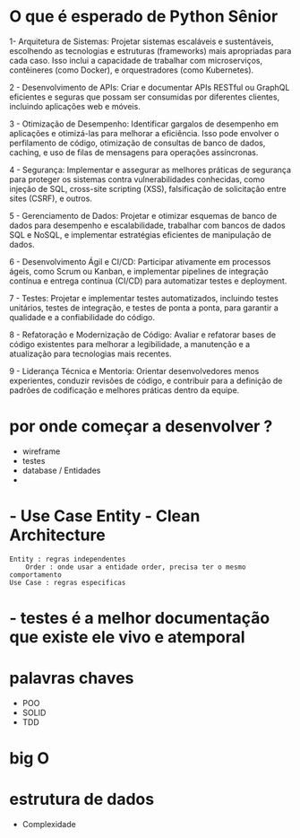 # O que é esperado de Python Sênior

1- Arquitetura de Sistemas: Projetar sistemas escaláveis e sustentáveis, escolhendo as tecnologias e estruturas (frameworks) mais apropriadas para cada caso. Isso inclui a capacidade de trabalhar com microserviços, contêineres (como Docker), e orquestradores (como Kubernetes).

2 - Desenvolvimento de APIs: Criar e documentar APIs RESTful ou GraphQL eficientes e seguras que possam ser consumidas por diferentes clientes, incluindo aplicações web e móveis.

3 - Otimização de Desempenho: Identificar gargalos de desempenho em aplicações e otimizá-las para melhorar a eficiência. Isso pode envolver o perfilamento de código, otimização de consultas de banco de dados, caching, e uso de filas de mensagens para operações assíncronas.

4 - Segurança: Implementar e assegurar as melhores práticas de segurança para proteger os sistemas contra vulnerabilidades conhecidas, como injeção de SQL, cross-site scripting (XSS), falsificação de solicitação entre sites (CSRF), e outros.

5 - Gerenciamento de Dados: Projetar e otimizar esquemas de banco de dados para desempenho e escalabilidade, trabalhar com bancos de dados SQL e NoSQL, e implementar estratégias eficientes de manipulação de dados.

6 - Desenvolvimento Ágil e CI/CD: Participar ativamente em processos ágeis, como Scrum ou Kanban, e implementar pipelines de integração contínua e entrega contínua (CI/CD) para automatizar testes e deployment.

7 - Testes: Projetar e implementar testes automatizados, incluindo testes unitários, testes de integração, e testes de ponta a ponta, para garantir a qualidade e a confiabilidade do código.

8 - Refatoração e Modernização de Código: Avaliar e refatorar bases de código existentes para melhorar a legibilidade, a manutenção e a atualização para tecnologias mais recentes.

9 - Liderança Técnica e Mentoria: Orientar desenvolvedores menos experientes, conduzir revisões de código, e contribuir para a definição de padrões de codificação e melhores práticas dentro da equipe.

# por onde começar a desenvolver ?

- wireframe
- testes
- database / Entidades
-

# - Use Case Entity - Clean Architecture

    Entity : regras independentes
        Order : onde usar a entidade order, precisa ter o mesmo comportamento
    Use Case : regras especificas

# - testes é a melhor documentação que existe ele vivo e atemporal

# palavras chaves

- POO
- SOLID
- TDD

# big O

# estrutura de dados

- Complexidade
